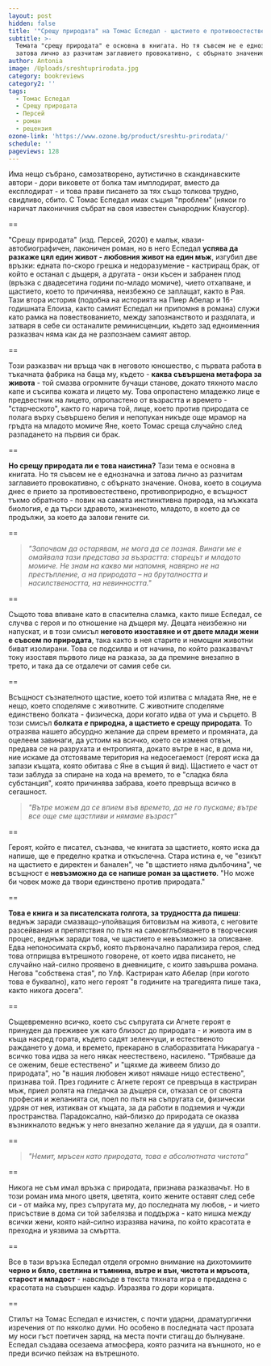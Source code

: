 ```yaml
---
layout: post
hidden: false
title: '"Срещу природата" на Томас Еспедал - щастието е противоестествено, болката не'
subtitle: >-
  Темата "срещу природата" е основна в книгата. Но тя съвсем не е еднозначна и
  затова лично аз разчитам заглавието провокативно, с обърнато значение
author: Antonia
image: /Uploads/sreshtuprirodata.jpg
category: bookreviews
category2: ''
tags:
  - Томас Еспедал
  - Срещу природата
  - Персей
  - роман
  - рецензия
ozone-link: 'https://www.ozone.bg/product/sreshtu-prirodata/'
schedule: ''
pageviews: 128
---
```

Има нещо събрано, самозатворено, аутистично в скандинавските автори - дори виковете от болка там имплодират, вместо да експлодират - и това прави писането за тях също толкова трудно, свидливо, сбито. С Томас Еспедал имах същия "проблем" (някои го наричат лаконичния събрат на своя известен сънародник Кнаусгор).

\==

"Срещу природата" (изд. Персей, 2020) е малък, квази-автобиографичен, лаконичен роман, но в него Еспедал **успява да разкаже цял един живот - любовния живот на един мъж**, изгубил две връзки: едната по-скоро грешка и недоразумение - кастриращ брак, от който е останал с дъщеря, а другата - онзи късен и забранен плод (връзка с двадесетина години по-младо момиче), чието отхапване, и щастието, което то причинява, неизбежно се заплащат, както в Рая. Тази втора история (подобна на историята на Пиер Абелар и 16-годишната Елоиза, както самият Еспедал ни припомня в романа) служи като рамка на повествованието, между запознанството и раздялата, и затваря в себе си останалите реминисценции, където зад едноименния разказвач няма как да не разпознаем самият автор.  

\==

Този разказвач ни връща чак в неговото юношество, с първата работа в тъкачната фабрика на баща му, където - **каква съвършена метафора за живота** - той смазва огромните бучащи станове, докато тяхното масло капе и съсипва кожата и лицето му. Това опропастено младежко лице е предвестник на лицето, опропастено от възрастта и времето - "старческото", както го нарича той, лице, което против природата се полага върху съвършено белия и непопукан никъде още мрамор на гръдта на младото момиче Яне, което Томас среща случайно след разпадането на първия си брак. 

\==

**Но срещу природата ли е това наистина?** Тази тема е основна в книгата. Но тя съвсем не е еднозначна и затова лично аз разчитам заглавието провокативно, с обърнато значение. Онова, което в социума днес е прието за противоестествено, противоприродно, е всъщност тъкмо обратното - повик на самата инстинктивна природа, на мъжката биология, е да търси здравото, жизненото, младото, в което да се продължи, за което да залови гените си. 

\==

> *"Започвам да остарявам, не мога да се позная. Винаги ме е омайвала тази представа за възрастта:
> старецът и младото момиче. Не знам на какво ми напомня, навярно не на престъпление, а на природата – на бруталността и насилствеността, на невинността."*

\==

Същото това впиване като в спасителна сламка, както пише Еспедал, се случва с героя и по отношение на дъщеря му. Децата неизбежно ни напускат, и в този смисъл **неговото изоставяне и от двете млади жени е съвсем по природата**, така както в нея старите и немощни животни биват изолирани. Това се подсилва и от начина, по който разказвачът току изоставя първото лице на разказа, за да премине внезапно в трето, и така да се отдалечи от самия себе си. 

\==

Всъщност съзнателното щастие, което той изпитва с младата Яне, не е нещо, което споделяме с животните. С животните споделяме единствено болката - физическа, дори когато идва от ума и сърцето. В този смисъл **болката *е* природна, а щастието е срещу природата**. То отразява нашето абсурдно желание да спрем времето и промяната, да оцелеем завинаги, да устоим на всичко, което се изменя отвън, предава се на разрухата и ентропията, докато вътре в нас, в дома ни, ние искаме да отстояваме територия на недосегаемост (героят иска да запази къщата, която обитава с Яне в същия й вид). Щастието е част от тази заблуда за спиране на хода на времето, то е "сладка бяла субстанция", която причинява забрава, което превръща всичко в сегашност. 

> *"Вътре можем да се впием във времето, да не го пускаме; вътре все още сме щастливи и нямаме възраст"*

\==

Героят, който е писател, съзнава, че книгата за щастието, която иска да напише, ще е пределно кратка и откъслечна. Стара истина е, че "езикът на щастието е директен и банален", че "в щастието няма дълбочина", че всъщност е **невъзможно да се напише роман за щастието**. "Но може би човек може да твори единствено против природата." 

\==

**Това е книга и за писателската голгота, за трудността да пишеш**: веднъж заради смазващо-упойващия битовизъм на живота, с неговите разсейвания и препятствия по пътя на самовглъбяването в творческия процес, веднъж заради това, че щастието е невъзможно за описване. Едва непоносимата скръб, която първоначално парализира героя, след това отприщва вътрешното говорене, от което идва писането, не случайно най-силно проявено в дневниците, с които завършва романа. Негова "собствена стая", по Улф. Кастриран като Абелар (при когото това е буквално), като него героят "в годините на трагедията пише така, както никога досега".

\==

Същевременно всичко, което със съпругата си Агнете героят е принуден да преживее уж като близост до природата - и живота им в къща насред гората, където садят зеленчуци, и естественото раждането у дома, и времето, прекарано в слаборазвитата Никарагуа - всичко това идва за него някак неестествено, насилено. "Трябваше да се оженим, беше естествено" и "щяхме да живеем близо до природата", но "в нашия любовен живот нямаше нищо естествено", признава той. През годините с Агнете героят се превръща в кастриран мъж, приел ролята на гледачка за дъщеря си, отказал се от своята професия и желанията си, поел по пътя на съпругата си, физически удрян от нея, изтикван от къщата, за да работи в подземия и чужди пространства. Парадоксално, най-близко до природата се оказва възникналото веднъж у него внезапно желание да я удуши, да я озапти.

\==

> *"Немит, мръсен като природата, това е абсолютната чистота"*

\==

Никога не съм имал връзка с природата, признава разказвачът. Но в този роман има много цветя, цветята, които жените оставят след себе си - от майка му, през съпругата му, до последната му любов, - и чието присъствие в дома си той забелязва и поддържа - като нишка между всички жени, която най-силно изразява начина, по който красотата е преходна и уязвима за смъртта. 

\==

Все в тази връзка Еспедал отделя огромно внимание на дихотомиите **черно и бяло, светлина и тъмнина, вътре и вън, чистота и мръсота, старост и младост** - навсякъде в текста тяхната игра е предадена с красотата на съвършен кадър. Изразява го дори корицата. 

\==

Стилът на Томас Еспедал е изчистен, с почти ударни, драматургични изречения от по няколко думи. Но особено в последната част прозата му носи гъст поетичен заряд, на места почти стигащ до бълнуване. Еспедал създава осезаема атмосфера, която разчита на външното, но е преди всичко пейзаж на вътрешното.